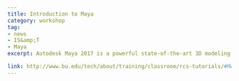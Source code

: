 ```yaml
---
title: Introduction to Maya 
category: workshop
tag: 
- news
- IS&amp;T
- Maya
excerpt: Autodesk Maya 2017 is a powerful state-of-the-art 3D modeling and animation software package. It has a wide variety of modeling, animation, special effects, and rendering tools. It has a customizable graphical user interface as well as a scripting language for optimal flexibility in problem solving and production. In this tutorial we will show you how to get started using Maya. We will teach you the basic workflow for modeling, creating and applying materials, animation, and rendering. We will also cover the basics of importing scientific geometric data and creating high quality renderings and animations from it. Ordinarily Maya is considered to have a steep learning curve, but in this tutorial we will present a workflow which will provide a sound foundation for pursuing more complex projects.

link: http://www.bu.edu/tech/about/training/classroom/rcs-tutorials/#MAYA
---
```

